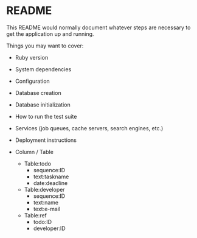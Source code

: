 # README

This README would normally document whatever steps are necessary to get the
application up and running.

Things you may want to cover:

* Ruby version

* System dependencies

* Configuration

* Database creation

* Database initialization

* How to run the test suite

* Services (job queues, cache servers, search engines, etc.)

* Deployment instructions

* Column / Table
  - Table:todo
     - sequence:ID
     - text:taskname
     - date:deadline
  - Table:developer
     - sequence:ID
     - text:name
     - text:e-mail
  - Table:ref
     - todo:ID
     - developer:ID
